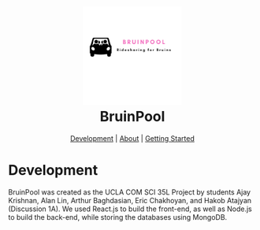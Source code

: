 <h1 align="center">
  <br>
  <img src="client/public/publiclogo.png" alt="BruinPool" width="200"></a>
  <br>
  <b>BruinPool</b>
  <br>
</h1>

<p align="center">
  <a href="#about">Development</a> |
  <a href="#development">About</a> |
  <a href="#getting-started">Getting Started</a>
</p>

# Development

BruinPool was created as the UCLA COM SCI 35L Project by students Ajay Krishnan, Alan Lin, Arthur Baghdasian, Eric Chakhoyan, and Hakob Atajyan (Discussion 1A). 
We used React.js to build the front-end, as well as Node.js to build the back-end, while storing the databases using MongoDB. 
